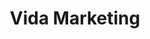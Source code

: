 ---
layout: default
title: Vida Marketing
images: 
  [
    /images/vida-marketing-01.jpg,
    /images/vida-marketing-02.jpg,
    /images/vida-marketing-03.jpg,
    /images/vida-marketing-04.jpg,
    /images/vida-marketing-05.jpg,
    /images/vida-marketing-06.jpg,
    /images/vida-marketing-07.jpg
  ]
category: case
my-role: [branding, web developing]
---